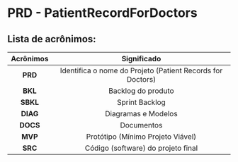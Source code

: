 # PRD - PatientRecordForDoctors

## Lista de acrônimos:

|  Acrônimos  |  Significado  |
|  :---: |  :---: |
| **PRD**	| Identifica o nome do Projeto (Patient Records for Doctors) |
| **BKL**	| Backlog do produto |
| **SBKL** | Sprint Backlog |
| **DIAG**	| Diagramas e Modelos |
| **DOCS**	| Documentos |
| **MVP** | Protótipo (Mínimo Projeto Viável) |
| **SRC**	| Código (software) do projeto final |
